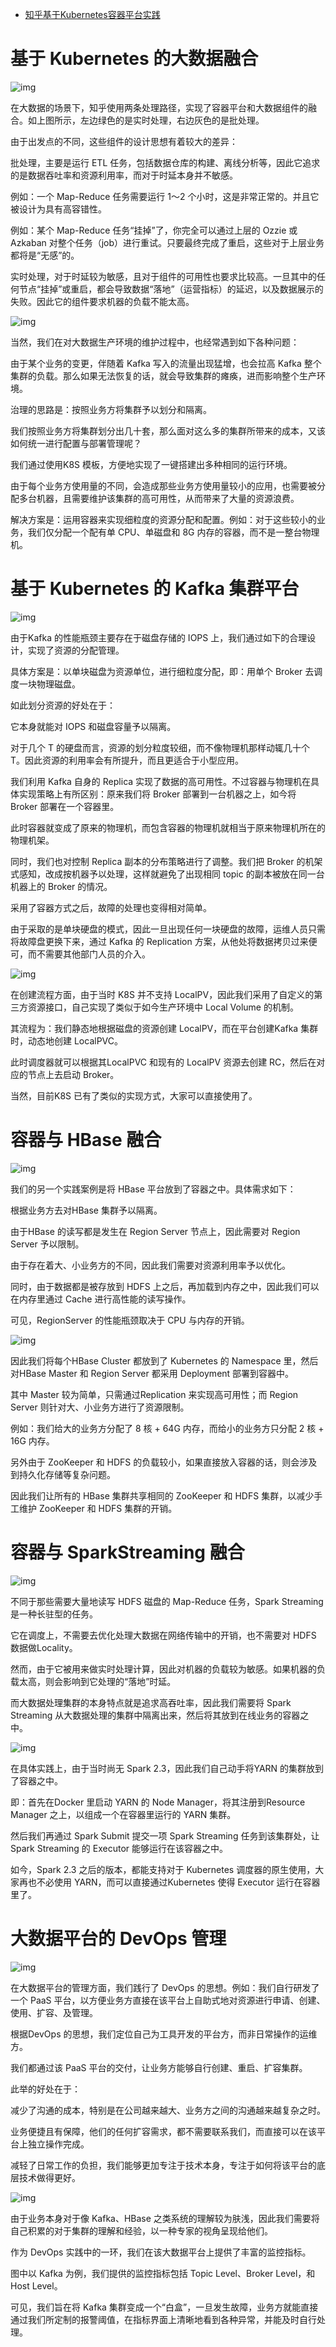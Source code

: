 - [知乎基于Kubernetes容器平台实践](https://cloud.tencent.com/developer/news/338520)

# 基于 Kubernetes 的大数据融合

![img](https://cdn.nlark.com/yuque/0/2021/png/1311515/1625619257023-934bc4bf-e5fa-418c-b64c-503b84e2dae0.png)

在大数据的场景下，知乎使用两条处理路径，实现了容器平台和大数据组件的融合。如上图所示，左边绿色的是实时处理，右边灰色的是批处理。

由于出发点的不同，这些组件的设计思想有着较大的差异：

批处理，主要是运行 ETL 任务，包括数据仓库的构建、离线分析等，因此它追求的是数据吞吐率和资源利用率，而对于时延本身并不敏感。

例如：一个 Map-Reduce 任务需要运行 1～2 个小时，这是非常正常的。并且它被设计为具有高容错性。

例如：某个 Map-Reduce 任务“挂掉”了，你完全可以通过上层的 Ozzie 或 Azkaban 对整个任务（job）进行重试。只要最终完成了重启，这些对于上层业务都将是“无感”的。

实时处理，对于时延较为敏感，且对于组件的可用性也要求比较高。一旦其中的任何节点“挂掉”或重启，都会导致数据“落地”（运营指标）的延迟，以及数据展示的失败。因此它的组件要求机器的负载不能太高。

![img](https://cdn.nlark.com/yuque/0/2021/png/1311515/1625619257015-aa4440fd-0139-4f37-b05e-68b5acce171b.png)

当然，我们在对大数据生产环境的维护过程中，也经常遇到如下各种问题：

由于某个业务的变更，伴随着 Kafka 写入的流量出现猛增，也会拉高 Kafka 整个集群的负载。那么如果无法恢复的话，就会导致集群的瘫痪，进而影响整个生产环境。

治理的思路是：按照业务方将集群予以划分和隔离。

我们按照业务方将集群划分出几十套，那么面对这么多的集群所带来的成本，又该如何统一进行配置与部署管理呢？

我们通过使用K8S 模板，方便地实现了一键搭建出多种相同的运行环境。

由于每个业务方使用量的不同，会造成那些业务方使用量较小的应用，也需要被分配多台机器，且需要维护该集群的高可用性，从而带来了大量的资源浪费。

解决方案是：运用容器来实现细粒度的资源分配和配置。例如：对于这些较小的业务，我们仅分配一个配有单 CPU、单磁盘和 8G 内存的容器，而不是一整台物理机。

# 基于 Kubernetes 的 Kafka 集群平台

![img](https://cdn.nlark.com/yuque/0/2021/png/1311515/1625619257038-98d05829-9669-4ed0-a55d-5d1443dea18e.png)

由于Kafka 的性能瓶颈主要存在于磁盘存储的 IOPS 上，我们通过如下的合理设计，实现了资源的分配管理。

具体方案是：以单块磁盘为资源单位，进行细粒度分配，即：用单个 Broker 去调度一块物理磁盘。

如此划分资源的好处在于：

它本身就能对 IOPS 和磁盘容量予以隔离。

对于几个 T 的硬盘而言，资源的划分粒度较细，而不像物理机那样动辄几十个 T。因此资源的利用率会有所提升，而且更适合于小型应用。

我们利用 Kafka 自身的 Replica 实现了数据的高可用性。不过容器与物理机在具体实现策略上有所区别：原来我们将 Broker 部署到一台机器之上，如今将 Broker 部署在一个容器里。

此时容器就变成了原来的物理机，而包含容器的物理机就相当于原来物理机所在的物理机架。

同时，我们也对控制 Replica 副本的分布策略进行了调整。我们把 Broker 的机架式感知，改成按机器予以处理，这样就避免了出现相同 topic 的副本被放在同一台机器上的 Broker 的情况。

采用了容器方式之后，故障的处理也变得相对简单。

由于采取的是单块硬盘的模式，因此一旦出现任何一块硬盘的故障，运维人员只需将故障盘更换下来，通过 Kafka 的 Replication 方案，从他处将数据拷贝过来便可，而不需要其他部门人员的介入。

![img](https://cdn.nlark.com/yuque/0/2021/png/1311515/1625619257013-264ded3d-33d7-4ccd-affa-139937b76ced.png)

在创建流程方面，由于当时 K8S 并不支持 LocalPV，因此我们采用了自定义的第三方资源接口，自己实现了类似于如今生产环境中 Local Volume 的机制。

其流程为：我们静态地根据磁盘的资源创建 LocalPV，而在平台创建Kafka 集群时，动态地创建 LocalPVC。

此时调度器就可以根据其LocalPVC 和现有的 LocalPV 资源去创建 RC，然后在对应的节点上去启动 Broker。

当然，目前K8S 已有了类似的实现方式，大家可以直接使用了。

# 容器与 HBase 融合

![img](https://cdn.nlark.com/yuque/0/2021/png/1311515/1625619257000-54d7271a-44b1-4e06-9c08-b7fb8f6157e1.png)

我们的另一个实践案例是将 HBase 平台放到了容器之中。具体需求如下：

根据业务方去对HBase 集群予以隔离。

由于HBase 的读写都是发生在 Region Server 节点上，因此需要对 Region Server 予以限制。

由于存在着大、小业务方的不同，因此我们需要对资源利用率予以优化。

同时，由于数据都是被存放到 HDFS 上之后，再加载到内存之中，因此我们可以在内存里通过 Cache 进行高性能的读写操作。

可见，RegionServer 的性能瓶颈取决于 CPU 与内存的开销。

![img](https://cdn.nlark.com/yuque/0/2021/png/1311515/1625619257018-df1bc49e-92cd-4eb3-8bdb-2893e8574e08.png)

因此我们将每个HBase Cluster 都放到了 Kubernetes 的 Namespace 里，然后对HBase Master 和 Region Server 都采用 Deployment 部署到容器中。

其中 Master 较为简单，只需通过Replication 来实现高可用性；而 Region Server 则针对大、小业务方进行了资源限制。

例如：我们给大的业务方分配了 8 核 + 64G 内存，而给小的业务方只分配 2 核 + 16G 内存。

另外由于 ZooKeeper 和 HDFS 的负载较小，如果直接放入容器的话，则会涉及到持久化存储等复杂问题。

因此我们让所有的 HBase 集群共享相同的 ZooKeeper 和 HDFS 集群，以减少手工维护 ZooKeeper 和 HDFS 集群的开销。

# 容器与 SparkStreaming 融合

![img](https://cdn.nlark.com/yuque/0/2021/png/1311515/1625619257037-9e73e054-45d6-4074-88a5-2ac26a49f56b.png)

不同于那些需要大量地读写 HDFS 磁盘的 Map-Reduce 任务，Spark Streaming 是一种长驻型的任务。

它在调度上，不需要去优化处理大数据在网络传输中的开销，也不需要对 HDFS 数据做Locality。

然而，由于它被用来做实时处理计算，因此对机器的负载较为敏感。如果机器的负载太高，则会影响到它处理的“落地”时延。

而大数据处理集群的本身特点就是追求高吞吐率，因此我们需要将 Spark Streaming 从大数据处理的集群中隔离出来，然后将其放到在线业务的容器之中。

![img](https://cdn.nlark.com/yuque/0/2021/png/1311515/1625619257040-4adb713f-2557-447b-aa68-d0d4c5133beb.png)

在具体实践上，由于当时尚无 Spark 2.3，因此我们自己动手将YARN 的集群放到了容器之中。

即：首先在Docker 里启动 YARN 的 Node Manager，将其注册到Resource Manager 之上，以组成一个在容器里运行的 YARN 集群。

然后我们再通过 Spark Submit 提交一项 Spark Streaming 任务到该集群处，让 Spark Streaming 的 Executor 能够运行在该容器之中。

如今，Spark 2.3 之后的版本，都能支持对于 Kubernetes 调度器的原生使用，大家再也不必使用 YARN，而可以直接通过Kubernetes 使得 Executor 运行在容器里了。

# 大数据平台的 DevOps 管理

![img](https://cdn.nlark.com/yuque/0/2021/png/1311515/1625619257029-e9c9690c-fd9e-41f0-bca2-3562ab280d8d.png)

在大数据平台的管理方面，我们践行了 DevOps 的思想。例如：我们自行研发了一个 PaaS 平台，以方便业务方直接在该平台上自助式地对资源进行申请、创建、使用、扩容、及管理。

根据DevOps 的思想，我们定位自己为工具开发的平台方，而非日常操作的运维方。

我们都通过该 PaaS 平台的交付，让业务方能够自行创建、重启、扩容集群。

此举的好处在于：

减少了沟通的成本，特别是在公司越来越大、业务方之间的沟通越来越复杂之时。

业务便捷且有保障，他们的任何扩容需求，都不需要联系我们，而直接可以在该平台上独立操作完成。

减轻了日常工作的负担，我们能够更加专注于技术本身，专注于如何将该平台的底层技术做得更好。

![img](https://cdn.nlark.com/yuque/0/2021/png/1311515/1625619257032-33300a66-7e44-412a-97b6-127385b0157c.png)

由于业务本身对于像 Kafka、HBase 之类系统的理解较为肤浅，因此我们需要将自己积累的对于集群的理解和经验，以一种专家的视角呈现给他们。

作为 DevOps 实践中的一环，我们在该大数据平台上提供了丰富的监控指标。

图中以 Kafka 为例，我们提供的监控指标包括 Topic Level、Broker Level，和Host Level。

可见，我们旨在将 Kafka 集群变成一个“白盒”，一旦发生故障，业务方就能直接通过我们所定制的报警阈值，在指标界面上清晰地看到各种异常，并能及时自行处理。